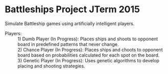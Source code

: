 # Battleships Project JTerm 2015
Simulate Battleship games using artificially intelligent players.


<dl>
<dt>Players:</dt>
<dd>
   1) Dumb Player (In Progress):  Places ships and shoots to opponent board in predefined patterns that never change.
</dd>
<dd>
   2) Chance Player (In Progress):  Places ships and choots to opponent board based on probabilities calculated for each spot on the board.
</dd>
<dd>
   3) Genetic Player (In Progress):  Uses genetic algorithms to develop placing and shooting strategies.
</dd>
</dl>
